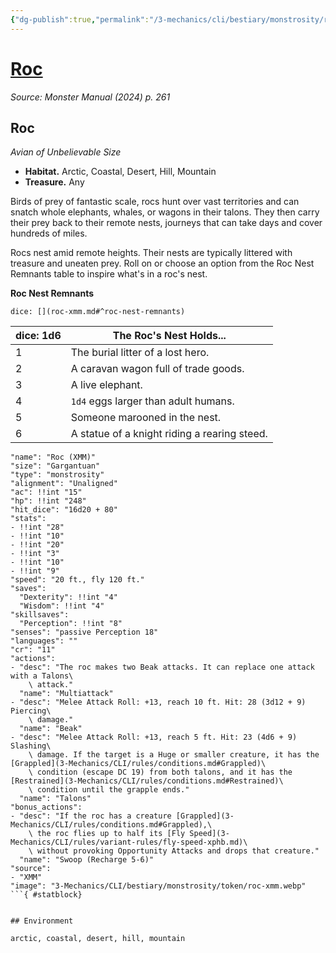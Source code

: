 ```yaml
---
{"dg-publish":true,"permalink":"/3-mechanics/cli/bestiary/monstrosity/roc-xmm/","tags":["ttrpg-cli/compendium/src/5e/xmm","ttrpg-cli/monster/cr/11","ttrpg-cli/monster/environment/arctic","ttrpg-cli/monster/environment/coastal","ttrpg-cli/monster/environment/desert","ttrpg-cli/monster/environment/hill","ttrpg-cli/monster/environment/mountain","ttrpg-cli/monster/size/gargantuan","ttrpg-cli/monster/type/monstrosity"],"noteIcon":""}
---
```


# [Roc](3-Mechanics\CLI\bestiary\monstrosity/roc-xmm.md)
*Source: Monster Manual (2024) p. 261*  

## Roc

*Avian of Unbelievable Size*

- **Habitat.** Arctic, Coastal, Desert, Hill, Mountain  
- **Treasure.** Any  

Birds of prey of fantastic scale, rocs hunt over vast territories and can snatch whole elephants, whales, or wagons in their talons. They then carry their prey back to their remote nests, journeys that can take days and cover hundreds of miles.

Rocs nest amid remote heights. Their nests are typically littered with treasure and uneaten prey. Roll on or choose an option from the Roc Nest Remnants table to inspire what's in a roc's nest.

**Roc Nest Remnants**

`dice: [](roc-xmm.md#^roc-nest-remnants)`

| dice: 1d6 | The Roc's Nest Holds... |
|-----------|-------------------------|
| 1 | The burial litter of a lost hero. |
| 2 | A caravan wagon full of trade goods. |
| 3 | A live elephant. |
| 4 | `1d4` eggs larger than adult humans. |
| 5 | Someone marooned in the nest. |
| 6 | A statue of a knight riding a rearing steed. |{ #roc-nest-remnants}


```statblock
"name": "Roc (XMM)"
"size": "Gargantuan"
"type": "monstrosity"
"alignment": "Unaligned"
"ac": !!int "15"
"hp": !!int "248"
"hit_dice": "16d20 + 80"
"stats":
- !!int "28"
- !!int "10"
- !!int "20"
- !!int "3"
- !!int "10"
- !!int "9"
"speed": "20 ft., fly 120 ft."
"saves":
  "Dexterity": !!int "4"
  "Wisdom": !!int "4"
"skillsaves":
  "Perception": !!int "8"
"senses": "passive Perception 18"
"languages": ""
"cr": "11"
"actions":
- "desc": "The roc makes two Beak attacks. It can replace one attack with a Talons\
    \ attack."
  "name": "Multiattack"
- "desc": "Melee Attack Roll: +13, reach 10 ft. Hit: 28 (3d12 + 9) Piercing\
    \ damage."
  "name": "Beak"
- "desc": "Melee Attack Roll: +13, reach 5 ft. Hit: 23 (4d6 + 9) Slashing\
    \ damage. If the target is a Huge or smaller creature, it has the [Grappled](3-Mechanics/CLI/rules/conditions.md#Grappled)\
    \ condition (escape DC 19) from both talons, and it has the [Restrained](3-Mechanics/CLI/rules/conditions.md#Restrained)\
    \ condition until the grapple ends."
  "name": "Talons"
"bonus_actions":
- "desc": "If the roc has a creature [Grappled](3-Mechanics/CLI/rules/conditions.md#Grappled),\
    \ the roc flies up to half its [Fly Speed](3-Mechanics/CLI/rules/variant-rules/fly-speed-xphb.md)\
    \ without provoking Opportunity Attacks and drops that creature."
  "name": "Swoop (Recharge 5-6)"
"source":
- "XMM"
"image": "3-Mechanics/CLI/bestiary/monstrosity/token/roc-xmm.webp"
```{ #statblock}


## Environment

arctic, coastal, desert, hill, mountain